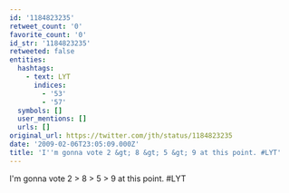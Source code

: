 ```yaml
---
id: '1184823235'
retweet_count: '0'
favorite_count: '0'
id_str: '1184823235'
retweeted: false
entities:
  hashtags:
    - text: LYT
      indices:
        - '53'
        - '57'
  symbols: []
  user_mentions: []
  urls: []
original_url: https://twitter.com/jth/status/1184823235
date: '2009-02-06T23:05:09.000Z'
title: 'I''m gonna vote 2 &gt; 8 &gt; 5 &gt; 9 at this point. #LYT'
---
```


I'm gonna vote 2 &gt; 8 &gt; 5 &gt; 9 at this point. #LYT